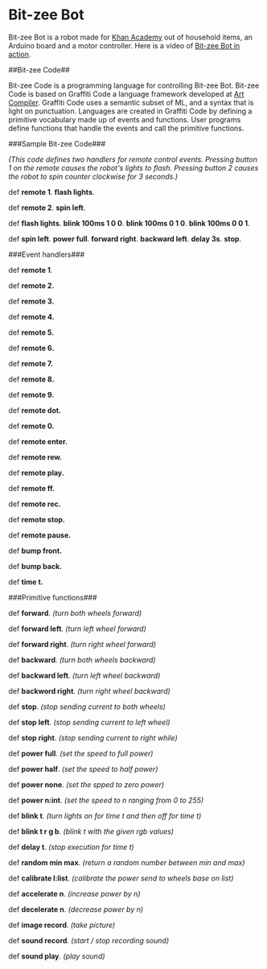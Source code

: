 Bit-zee Bot
===========
Bit-zee Bot is a robot made for [Khan Academy](http://www.khanacademy.org/science/Projects/Bit-zee) out of household
items, an Arduino board and a motor controller. Here is a video of 
[Bit-zee Bot in action](http://youtu.be/CcziDRr5Myc "Bit-zee Bot").


##Bit-zee Code##

Bit-zee Code is a programming language for controlling Bit-zee Bot. Bit-zee Code is based on Graffiti Code a language
framework developed at [Art Compiler](http://artcompiler.org "Art Compiler"). Graffiti Code uses a semantic subset of
ML, and a syntax that is light on punctuation. Languages are created in Graffiti Code by defining a primitive 
vocabulary made up of events and functions. User programs define functions that handle the events and call the 
primitive functions.



###Sample Bit-zee Code###

_(This code defines two handlers for remote control events. Pressing button 1 on the remote causes the robot's 
lights to flash. Pressing button 2 causes the robot to spin counter clockwise for 3 seconds.)_

def **remote 1**. **flash lights**.

def **remote 2**. **spin left**.

def **flash lights**. **blink 100ms 1 0 0**. **blink 100ms 0 1 0**. **blink 100ms 0 0 1**.

def **spin left**. **power full**. **forward right**. **backward left**. **delay 3s**. **stop**.


###Event handlers###

def **remote 1**.

def **remote 2.**

def **remote 3.**

def **remote 4.**

def **remote 5.**

def **remote 6.**

def **remote 7.**

def **remote 8.**

def **remote 9.**

def **remote dot.**

def **remote 0.**

def **remote enter.**

def **remote rew.**

def **remote play.**

def **remote ff.**

def **remote rec.**

def **remote stop.**

def **remote pause.**

def **bump front.**

def **bump back.**

def **time t.** 

###Primitive functions###

def **forward**.  _(turn both wheels forward)_

def **forward left**. _(turn left wheel forward)_

def **forward right**. _(turn right wheel forward)_

def **backward**. _(turn both wheels backward)_

def **backward left**.  _(turn left wheel backward)_

def **backword right**. _(turn right wheel backward)_

def **stop**. _(stop sending current to both wheels)_

def **stop left**. _(stop sending current to left wheel)_

def **stop right**. _(stop sending current to right while)_

def **power full**.        _(set the speed to full power)_

def **power half**.        _(set the speed to half power)_

def **power none**.        _(set the spped to zero power)_

def **power n:int**.       _(set the speed to n ranging from 0 to 255)_

def **blink t**.           _(turn lights on for time t and then off for time t)_

def **blink t r g b**.     _(blink t with the given rgb values)_ 

def **delay t**.           _(stop execution for time t)_

def **random min max**.    _(return a random number between min and max)_

def **calibrate l:list**.  _(calibrate the power send to wheels base on list)_

def **accelerate n**.      _(increase power by n)_

def **decelerate n**.      _(decrease power by n)_

def **image record**.      _(take picture)_

def **sound record**.      _(start / stop recording sound)_

def **sound play**.        _(play sound)_


